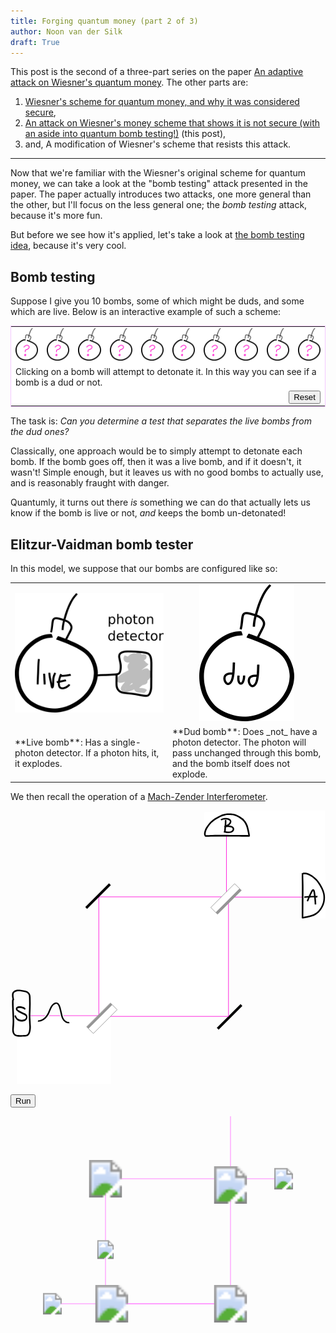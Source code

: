 ```yaml
---
title: Forging quantum money (part 2 of 3)
author: Noon van der Silk
draft: True
---
```


<style>
table.bombs {
    border: solid 1px #f3c9ff;
}

table.bombs td { 
    background: white; 
    border: 0;
}

table.bombs td img {
    cursor: pointer;
}
</style>
<script type="text/javascript" 
    src="//cdnjs.cloudflare.com/ajax/libs/jquery/2.2.4/jquery.js"></script>

This post is the second of a three-part series on the paper [An adaptive
attack on Wiesner's quantum money](https://arxiv.org/abs/1404.1507). The other
parts are:

1. [Wiesner's scheme for quantum money, and why it was considered
   secure](/posts/2017-01-06-forging-quantum-money-part-1.html),
2. [An attack on Wiesner's money scheme that shows it is not secure (with an
   aside into quantum bomb testing!)](#) (this post),
3. and, A modification of Wiesner's scheme that resists this attack.

<hr />

Now that we're familiar with the Wiesner's original scheme for quantum money,
we can take a look at the "bomb testing" attack presented in the paper.  The
paper actually introduces two attacks, one more general than the other, but
I'll focus on the less general one; the _bomb testing_ attack, because it's
more fun.

But before we see how it's applied, let's take a look at [the bomb testing
idea](https://en.wikipedia.org/wiki/Elitzur%E2%80%93Vaidman_bomb_tester),
because it's very cool.


## Bomb testing


Suppose I give you 10 bombs, some of which might be duds, and some which are
live. Below is an interactive example of such a scheme:
<table width='100%' border="0" class="bombs"> 
<tr> <td width='10%' style='text-align: center'>
<img id="b1" src="../images/bomb-unknown.png" width='100%'/>
</td> <td width='10%' style='text-align: center'>
<img id="b2" src="../images/bomb-unknown.png" width='100%'/>
</td> <td width='10%' style='text-align: center'>
<img id="b3" src="../images/bomb-unknown.png" width='100%'/>
</td> <td width='10%' style='text-align: center'>
<img id="b4" src="../images/bomb-unknown.png" width='100%'/>
</td> <td width='10%' style='text-align: center'>
<img id="b5" src="../images/bomb-unknown.png" width='100%'/>
</td> <td width='10%' style='text-align: center'>
<img id="b6" src="../images/bomb-unknown.png" width='100%'/>
</td> <td width='10%' style='text-align: center'>
<img id="b7" src="../images/bomb-unknown.png" width='100%'/>
</td> <td width='10%' style='text-align: center'>
<img id="b8" src="../images/bomb-unknown.png" width='100%'/>
</td> <td width='10%' style='text-align: center'>
<img id="b9" src="../images/bomb-unknown.png" width='100%'/>
</td> <td width='10%' style='text-align: center'>
<img id="b10" src="../images/bomb-unknown.png" width='100%'/>
</td> </tr>
<tr> <td colspan="10" class="instructions">
Clicking on a bomb will attempt to detonate it. In this way you can see if a
bomb is a dud or not.
</td> </tr>
<tr> <td colspan="10" class="instructions" style='text-align: right;'>
<button onclick="resetBombs();">Reset</button>
</td> </tr>
</table>

<script language="javascript">
var a = new Object();
function resetBombs () {
    $(".bombs td img").attr("src", "../images/bomb-unknown.png");
    a = new Object();

    $(".bombs td img").click(function (obj){
        var id = $(obj.target).attr("id");
        if ( !a[id] ) {
            if( Math.random() < 0.3 ){
                $(obj.target).attr("src", "../images/bomb-boom.png");
            } else {
                $(obj.target).attr("src", "../images/bomb-dud.png");
            }
        } else {
            console.log("skipping");
        }
        a[id] = true;
    });
}
resetBombs();
</script>

The task is:
*Can you determine a test that separates the live bombs from the dud ones?*

Classically, one approach would be to simply attempt to detonate each bomb. If
the bomb goes off, then it was a live bomb, and if it doesn't, it wasn't!
Simple enough, but it leaves us with no good bombs to actually use, and is
reasonably fraught with danger.

Quantumly, it turns out there _is_ something we can do that actually lets us
know if the bomb is live or not, _and_ keeps the bomb un-detonated!
 

## Elitzur-Vaidman bomb tester

In this model, we suppose that our bombs are configured like so:

<table width='100%'>
<tr> <td width='50%' style='text-align: center'>
<img src="../images/live-bomb.png" />
</td> <td width='50%' style='text-align: center'>
<img src="../images/dud-bomb.png" />
</td> </tr>
<tr> <td>
**Live bomb**: Has a single-photon detector. If a photon hits, it, it
explodes.
</td> <td>
**Dud bomb**: Does _not_ have a photon detector. The photon will pass
unchanged through this bomb, and the bomb itself does not explode.
</td> </tr>
</table>

We then recall the operation of a [Mach-Zender Interferometer](https://en.wikipedia.org/wiki/Mach%E2%80%93Zehnder_interferometer).







<center>
<svg
   xmlns:dc="http://purl.org/dc/elements/1.1/"
   xmlns:cc="http://creativecommons.org/ns#"
   xmlns:rdf="http://www.w3.org/1999/02/22-rdf-syntax-ns#"
   xmlns:svg="http://www.w3.org/2000/svg"
   xmlns="http://www.w3.org/2000/svg"
   xmlns:sodipodi="http://sodipodi.sourceforge.net/DTD/sodipodi-0.dtd"
   xmlns:inkscape="http://www.inkscape.org/namespaces/inkscape"
   width="554.50085"
   height="480.94122"
   viewBox="0 0 554.50088 480.94119"
   id="svg2"
   version="1.1"
   inkscape:version="0.91 r13725"
   inkscape:export-filename="/home/noon/dev/silky.github.com/src/images/wave-up.png"
   inkscape:export-xdpi="48.0396"
   inkscape:export-ydpi="48.0396"
   sodipodi:docname="mm-setup.svg">
  <defs
     id="defs4" />
  <sodipodi:namedview
     id="base"
     pagecolor="#ffffff"
     bordercolor="#666666"
     borderopacity="1.0"
     inkscape:pageopacity="0.0"
     inkscape:pageshadow="2"
     inkscape:zoom="0.98994949"
     inkscape:cx="471.74158"
     inkscape:cy="503.50598"
     inkscape:document-units="px"
     inkscape:current-layer="layer1"
     showgrid="false"
     fit-margin-top="0"
     fit-margin-left="0"
     fit-margin-right="0"
     fit-margin-bottom="0"
     showguides="false"
     inkscape:window-width="1631"
     inkscape:window-height="1438"
     inkscape:window-x="0"
     inkscape:window-y="0"
     inkscape:window-maximized="0"
     units="px" />
  <metadata
     id="metadata7">
    <rdf:RDF>
      <cc:Work
         rdf:about="">
        <dc:format>image/svg+xml</dc:format>
        <dc:type
           rdf:resource="http://purl.org/dc/dcmitype/StillImage" />
        <dc:title></dc:title>
      </cc:Work>
    </rdf:RDF>
  </metadata>
  <g
     inkscape:label="Layer 1"
     inkscape:groupmode="layer"
     id="layer1"
     transform="translate(1226.275,720.63565)">
    <rect
       style="fill:#ffffff;fill-opacity:1;stroke:#ff00d9;stroke-width:0.93451446;stroke-linecap:square;stroke-linejoin:bevel;stroke-miterlimit:4;stroke-dasharray:none;stroke-dashoffset:0;stroke-opacity:1"
       id="rect4500"
       width="164.20753"
       height="116.1468"
       x="-845.59387"
       y="-684.59009" />
    <rect
       style="fill:#ffffff;fill-opacity:1;stroke:none;stroke-width:2;stroke-linecap:square;stroke-linejoin:bevel;stroke-miterlimit:4;stroke-dasharray:none;stroke-dashoffset:0;stroke-opacity:1"
       id="rect4502"
       width="140.84468"
       height="120.81937"
       x="-813.95386"
       y="-720.63568" />
    <rect
       style="fill:#ffffff;fill-opacity:1;stroke:#ff00d9;stroke-width:0.8679862;stroke-linecap:square;stroke-linejoin:bevel;stroke-miterlimit:4;stroke-dasharray:none;stroke-dashoffset:0;stroke-opacity:1"
       id="rect4500-6"
       width="141.57872"
       height="116.21332"
       x="-1212.7578"
       y="-359.67938" />
    <rect
       style="fill:#ffffff;fill-opacity:1;stroke:none;stroke-width:2;stroke-linecap:square;stroke-linejoin:bevel;stroke-miterlimit:4;stroke-dasharray:none;stroke-dashoffset:0;stroke-opacity:1"
       id="rect4502-7"
       width="165.54257"
       height="118.81686"
       x="-1215.0608"
       y="-358.51132" />
    <rect
       style="fill:#ffffff;fill-opacity:1;stroke:none;stroke-width:2.5999999;stroke-linecap:square;stroke-linejoin:bevel;stroke-miterlimit:4;stroke-dasharray:none;stroke-dashoffset:0;stroke-opacity:1"
       id="rect4367"
       width="35.378044"
       height="67.418541"
       x="-1226.275"
       y="-391.5531"
       inkscape:export-xdpi="48.0396"
       inkscape:export-ydpi="48.0396" />
    <rect
       style="fill:#000000;fill-opacity:1;stroke:none;stroke-width:2.03500009;stroke-linecap:square;stroke-linejoin:bevel;stroke-miterlimit:4;stroke-dasharray:none;stroke-dashoffset:0;stroke-opacity:1"
       id="rect4371-3"
       width="4.5056953"
       height="59.1581"
       x="-849.43573"
       y="312.00827"
       transform="matrix(0.70710678,0.70710678,-0.70710678,0.70710678,0,0)"
       inkscape:export-xdpi="48.0396"
       inkscape:export-ydpi="48.0396" />
    <rect
       style="fill:#ffffff;fill-opacity:1;stroke:none;stroke-width:2.03500009;stroke-linecap:square;stroke-linejoin:bevel;stroke-miterlimit:4;stroke-dasharray:none;stroke-dashoffset:0;stroke-opacity:1"
       id="rect4503-1"
       width="41.385643"
       height="80.101242"
       x="676.17957"
       y="-885.11047"
       inkscape:export-xdpi="48.0396"
       inkscape:export-ydpi="48.0396"
       transform="matrix(0,-1,1,0,0,0)" />
    <path
       style="fill:#ffffff;fill-opacity:1;fill-rule:evenodd;stroke:#000000;stroke-width:0.46725723px;stroke-linecap:butt;stroke-linejoin:miter;stroke-opacity:1"
       d="m -883.21021,-675.36318 76.70018,-1.888 -2.36,-11.32805 -7.08003,-17.46402 -18.17203,-8.26003 -18.40804,0.23601 -17.93605,10.14803 -11.09203,13.92404 -3.54,9.20399 z"
       id="path4465-5"
       inkscape:connector-curvature="0"
       inkscape:export-xdpi="48.0396"
       inkscape:export-ydpi="48.0396" />
    <path
       style="fill:#000000;fill-opacity:1;stroke:none;stroke-width:2.03500009;stroke-linecap:square;stroke-linejoin:bevel;stroke-miterlimit:4;stroke-dasharray:none;stroke-dashoffset:0;stroke-opacity:1"
       id="path4416"
       d="m -883.81047,-677.48823 c 0.75986,-0.0205 1.52005,-0.0266 2.28012,-0.0351 1.50701,-0.0154 3.01405,-0.0271 4.5211,-0.0374 2.02782,-0.056 4.05623,-0.10564 6.0843,-0.15765 2.97071,-0.0774 5.94159,-0.14947 8.913,-0.19302 3.92562,-0.0345 7.85152,-0.0173 11.77719,-3.3e-4 3.86662,0.0201 7.7332,0.0463 11.59976,0.0759 3.56905,0.028 7.13814,0.0512 10.70722,0.0761 3.21256,0.0201 6.42514,0.0397 9.63772,0.0582 2.86473,0.0144 5.72944,0.0294 8.59416,0.0448 1.65631,0.008 3.3126,0.0182 4.96888,0.0318 0.19845,0.0514 -0.52861,2.85788 -0.72707,2.80649 l 0,0 c -1.65979,0.005 -3.31958,0.008 -4.97939,0.005 -2.86841,0 -5.73684,-0.004 -8.60525,-0.0112 -3.21653,-0.005 -6.43305,-0.0131 -9.64955,-0.0248 -3.57304,-0.0107 -7.14606,-0.0262 -10.71908,-0.042 -3.86695,-0.0173 -7.73387,-0.0406 -11.60077,-0.0678 -3.4122,-0.0238 -6.82442,-0.0516 -10.23672,-0.0534 -2.96718,0.008 -5.934,0.0571 -8.90071,0.10939 -2.52409,0.0475 -5.04828,0.10317 -7.57294,0.10378 -1.50068,-0.0103 -3.00135,-0.0219 -4.50199,-0.0374 -0.75404,-0.009 -1.5082,-0.0145 -2.26203,-0.0351 -0.18508,-0.0475 0.48697,-2.66496 0.67205,-2.61744 z"
       inkscape:connector-curvature="0"
       inkscape:export-xdpi="48.0396"
       inkscape:export-ydpi="48.0396" />
    <path
       style="fill:#000000;fill-opacity:1;stroke:none;stroke-width:2.03500009;stroke-linecap:square;stroke-linejoin:bevel;stroke-miterlimit:4;stroke-dasharray:none;stroke-dashoffset:0;stroke-opacity:1"
       id="path4432"
       d="m -807.58481,-676.97906 c -0.10733,-0.58182 -0.20802,-1.16486 -0.30824,-1.74795 -0.14796,-0.87471 -0.32181,-1.74455 -0.49312,-2.61487 -0.21669,-1.0688 -0.43393,-2.13746 -0.66318,-3.2036 -0.2461,-1.15974 -0.51134,-2.31517 -0.78549,-3.46855 -0.2832,-1.17806 -0.60396,-2.34661 -0.94375,-3.50943 -0.32664,-1.13324 -0.72793,-2.24115 -1.18393,-3.32809 -0.45567,-1.05207 -0.98182,-2.07131 -1.54253,-3.07068 -0.55256,-0.9588 -1.1704,-1.87575 -1.83456,-2.76013 -0.65371,-0.86204 -1.38632,-1.65839 -2.14468,-2.42829 -0.78008,-0.77723 -1.62843,-1.4797 -2.48644,-2.16807 -0.89208,-0.72126 -1.8435,-1.36211 -2.80054,-1.99262 -0.98432,-0.6478 -2.0008,-1.24393 -3.02899,-1.81876 -1.01952,-0.57636 -2.07745,-1.07819 -3.15316,-1.53946 -1.07361,-0.46044 -2.17748,-0.84148 -3.29885,-1.16628 -1.13359,-0.32498 -2.28706,-0.57052 -3.44908,-0.76756 -1.16458,-0.19695 -2.33918,-0.31872 -3.51573,-0.41479 -1.04117,-0.0865 -2.03595,-0.071 -2.79882,-0.0626 -1.15326,0.0126 -2.30248,0.11247 -3.44745,0.24405 -1.12752,0.13195 -2.23948,0.36263 -3.34529,0.61453 -1.07086,0.24531 -2.12479,0.55623 -3.16844,0.8977 -1.02239,0.33951 -2.02097,0.74364 -3.01044,1.16828 -0.97908,0.42501 -1.94292,0.88391 -2.89762,1.36084 -0.97978,0.49132 -1.94068,1.01876 -2.89757,1.55293 -0.98825,0.54917 -1.96175,1.12389 -2.92816,1.71044 -0.96362,0.58603 -1.91613,1.18992 -2.85643,1.81263 -0.91062,0.60833 -1.79654,1.25174 -2.65975,1.92538 -0.85058,0.66959 -1.66059,1.3879 -2.4494,2.12859 -0.78451,0.74692 -1.53291,1.52971 -2.26323,2.32923 -0.73673,0.80849 -1.42759,1.65657 -2.11131,2.50978 -0.68753,0.85008 -1.33536,1.73054 -1.95972,2.62767 -0.6183,0.89186 -1.17951,1.82076 -1.71898,2.76172 -0.52224,0.90625 -0.97921,1.84684 -1.40182,2.80284 -0.38289,0.87126 -0.69135,1.77143 -0.96681,2.68146 -0.24513,0.81853 -0.41609,1.65581 -0.53748,2.50085 -0.10714,0.76107 -0.1308,1.52957 -0.11281,2.2969 0.0168,0.67556 0.1343,1.33967 0.30517,1.99158 0.0403,0.18971 -2.64236,0.76019 -2.6827,0.57053 l 0,0 c -0.20485,-0.82247 -0.35015,-1.65844 -0.37156,-2.50796 -0.021,-0.89283 0.003,-1.78716 0.12446,-2.67327 0.13236,-0.96176 0.31894,-1.91533 0.59137,-2.84817 0.29721,-1.00161 0.62814,-1.99341 1.04115,-2.95414 0.44842,-1.03403 0.92985,-2.05411 1.48941,-3.03353 0.5686,-1.00198 1.15997,-1.99144 1.81134,-2.94236 0.64995,-0.94493 1.32367,-1.87342 2.04257,-2.76752 0.71295,-0.89255 1.42958,-1.78277 2.19493,-2.6315 0.76542,-0.84522 1.54661,-1.67572 2.36762,-2.46763 0.8325,-0.79583 1.68916,-1.56634 2.5886,-2.28643 0.9036,-0.72154 1.83261,-1.40939 2.79022,-2.05794 0.96117,-0.64715 1.93749,-1.27136 2.92586,-1.87618 0.98696,-0.60724 1.98298,-1.19968 2.99528,-1.7639 0.98328,-0.55589 1.97358,-1.09987 2.98011,-1.61273 0.98862,-0.50586 1.99031,-0.98615 3.00482,-1.43804 1.04613,-0.46417 2.10311,-0.90409 3.18447,-1.28052 1.10667,-0.37815 2.22436,-0.72448 3.36078,-1.00286 1.18197,-0.28204 2.36889,-0.54987 3.57405,-0.71402 1.22167,-0.16 2.44889,-0.28526 3.6813,-0.31993 1.47488,-0.0355 2.95257,-0.0262 4.42275,0.10962 1.24388,0.11653 2.48534,0.26311 3.71478,0.48866 1.24383,0.2361 2.47978,0.51519 3.69148,0.88503 1.20177,0.37605 2.38724,0.80274 3.53909,1.3135 1.13878,0.50992 2.25938,1.05932 3.34204,1.68087 1.07163,0.61103 2.13085,1.24416 3.15636,1.93047 1.0129,0.67836 2.01297,1.37687 2.95556,2.15144 0.92112,0.75406 1.82814,1.52727 2.65948,2.38114 0.82173,0.8526 1.6149,1.73385 2.32113,2.68603 0.71416,0.97264 1.38306,1.97753 1.97756,3.02848 0.59838,1.08044 1.16253,2.18064 1.64542,3.31823 0.48182,1.16926 0.91005,2.35899 1.25813,3.5755 0.34961,1.20155 0.6797,2.40895 0.96819,3.62684 0.27636,1.17109 0.54275,2.34447 0.78957,3.52219 0.22785,1.08137 0.44366,2.16528 0.65545,3.24992 0.16888,0.89227 0.33778,1.78459 0.476,2.68229 0.0906,0.57729 0.18027,1.15468 0.27231,1.73175 0.0276,0.18956 -2.65314,0.58001 -2.68075,0.39048 z"
       inkscape:connector-curvature="0"
       inkscape:export-xdpi="48.0396"
       inkscape:export-ydpi="48.0396" />
    <rect
       style="fill:#ffffff;fill-opacity:1;stroke:none;stroke-width:2.03500009;stroke-linecap:square;stroke-linejoin:bevel;stroke-miterlimit:4;stroke-dasharray:none;stroke-dashoffset:0;stroke-opacity:1"
       id="rect4503"
       width="41.385643"
       height="80.101242"
       x="-713.15979"
       y="-611.16406"
       inkscape:export-xdpi="48.0396"
       inkscape:export-ydpi="48.0396" />
    <path
       style="fill:#000000;fill-opacity:1;stroke:none;stroke-width:2.03500009;stroke-linecap:square;stroke-linejoin:bevel;stroke-miterlimit:4;stroke-dasharray:none;stroke-dashoffset:0;stroke-opacity:1"
       id="path4416-5"
       d="m -710.91994,-609.82517 c 0.0205,0.7599 0.0264,1.52008 0.0352,2.28012 0.0152,1.50705 0.0269,3.01409 0.0372,4.52114 0.056,2.0278 0.10562,4.05621 0.15763,6.08429 0.0774,2.97072 0.14946,5.9416 0.19303,8.91301 0.0345,3.92562 0.0173,7.85151 3.4e-4,11.77719 -0.02,3.86662 -0.0462,7.73321 -0.076,11.59975 -0.0282,3.56906 -0.0512,7.13815 -0.0761,10.70722 -0.0202,3.21257 -0.0395,6.42514 -0.0582,9.63773 -0.0144,2.86473 -0.0292,5.72944 -0.0447,8.59416 -0.008,1.65631 -0.0182,3.31261 -0.0319,4.96887 -0.0514,0.19846 -2.85789,-0.52861 -2.80647,-0.72705 l 0,0 c -0.005,-1.6598 -0.008,-3.31959 -0.005,-4.9794 8.7e-4,-2.86842 0.003,-5.73684 0.0111,-8.60525 0.006,-3.21653 0.0131,-6.43306 0.0245,-9.64956 0.0108,-3.57304 0.0262,-7.14605 0.0419,-10.71907 0.0175,-3.86696 0.0409,-7.73387 0.0678,-11.60077 0.024,-3.4122 0.0516,-6.82441 0.0534,-10.23671 -0.008,-2.9672 -0.0571,-5.93401 -0.1094,-8.90073 -0.0475,-2.52408 -0.10316,-5.04829 -0.10378,-7.57293 0.0104,-1.50069 0.022,-3.00138 0.0372,-4.50202 0.009,-0.75402 0.0146,-1.50817 0.0353,-2.262 0.0475,-0.18512 2.66497,0.48693 2.61745,0.67201 z"
       inkscape:connector-curvature="0"
       inkscape:export-xdpi="48.0396"
       inkscape:export-ydpi="48.0396" />
    <path
       style="fill:#000000;fill-opacity:1;stroke:none;stroke-width:2.03500009;stroke-linecap:square;stroke-linejoin:bevel;stroke-miterlimit:4;stroke-dasharray:none;stroke-dashoffset:0;stroke-opacity:1"
       id="path4432-3"
       d="m -711.42911,-533.59948 c 0.58183,-0.10733 1.16485,-0.20801 1.74794,-0.30824 0.8747,-0.14796 1.74455,-0.3218 2.61487,-0.4931 1.06879,-0.21671 2.13746,-0.43393 3.20362,-0.66319 1.15974,-0.24611 2.31517,-0.51133 3.46854,-0.78549 1.17805,-0.2832 2.34659,-0.60396 3.50943,-0.94374 1.13321,-0.32666 2.24114,-0.72794 3.32807,-1.18394 1.05208,-0.45567 2.07129,-0.98183 3.07067,-1.54254 0.95882,-0.55255 1.87577,-1.17039 2.76013,-1.83455 0.86207,-0.65371 1.6584,-1.38632 2.42832,-2.14468 0.7772,-0.78008 1.47968,-1.62844 2.16804,-2.48644 0.72128,-0.89208 1.36214,-1.84351 1.99264,-2.80054 0.64781,-0.98432 1.24392,-2.0008 1.81873,-3.02899 0.57639,-1.01951 1.07819,-2.07745 1.53948,-3.15316 0.46046,-1.07361 0.8415,-2.17747 1.1663,-3.29885 0.32497,-1.13359 0.57052,-2.28707 0.76753,-3.44908 0.19697,-1.16458 0.31876,-2.33918 0.41479,-3.51573 0.0865,-1.04117 0.071,-2.03594 0.0627,-2.79883 -0.0124,-1.15325 -0.11243,-2.30248 -0.24404,-3.44744 -0.13195,-1.12753 -0.36263,-2.23949 -0.61452,-3.34528 -0.24531,-1.07088 -0.55622,-2.1248 -0.89772,-3.16845 -0.33951,-1.0224 -0.74364,-2.02097 -1.16825,-3.01043 -0.42501,-0.97909 -0.8839,-1.94293 -1.36086,-2.89763 -0.49133,-0.97978 -1.01876,-1.94068 -1.55292,-2.89757 -0.54916,-0.98825 -1.12389,-1.96175 -1.71044,-2.92815 -0.58603,-0.96362 -1.18993,-1.91615 -1.81264,-2.85644 -0.60832,-0.91063 -1.25174,-1.79654 -1.92537,-2.65974 -0.66957,-0.85059 -1.38792,-1.66063 -2.12861,-2.44945 -0.74689,-0.78448 -1.5297,-1.53289 -2.32923,-2.26321 -0.80847,-0.73672 -1.65656,-1.42761 -2.50978,-2.1113 -0.85005,-0.68752 -1.73054,-1.33537 -2.62766,-1.95972 -0.89183,-0.61833 -1.82073,-1.1795 -2.76172,-1.719 -0.90623,-0.5222 -1.84681,-0.97919 -2.80285,-1.40182 -0.87122,-0.38286 -1.77142,-0.69135 -2.68144,-0.96679 -0.81855,-0.24513 -1.65581,-0.4161 -2.50084,-0.53749 -0.76108,-0.10714 -1.5296,-0.13079 -2.2969,-0.1128 -0.67558,0.0168 -1.3397,0.13429 -1.99162,0.30517 -0.18969,0.0402 -0.76018,-2.64239 -0.57048,-2.68272 l 0,0 c 0.82242,-0.20484 1.65842,-0.35011 2.50795,-0.37156 0.89281,-0.0211 1.78716,0.004 2.67326,0.12448 0.96178,0.13237 1.91534,0.31895 2.84814,0.59136 1.00163,0.29722 1.99342,0.62813 2.95414,1.04114 1.03408,0.44843 2.05414,0.92985 3.03355,1.48943 1.00197,0.56861 1.99143,1.15997 2.94235,1.81132 0.94496,0.64996 1.87343,1.3237 2.76752,2.04257 0.89258,0.71295 1.7828,1.42958 2.63151,2.19494 0.84523,0.76542 1.67574,1.54663 2.46762,2.36764 0.79585,0.83247 1.56638,1.68914 2.28644,2.58861 0.72154,0.90358 1.40938,1.83258 2.05794,2.7902 0.64715,0.96119 1.27135,1.9375 1.87621,2.92586 0.60722,0.98696 1.19967,1.98299 1.76386,2.9953 0.55591,0.98327 1.09987,1.97357 1.61273,2.9801 0.50589,0.98863 0.98616,1.99031 1.43806,3.00481 0.46418,1.04614 0.9041,2.10312 1.28049,3.18448 0.37818,1.10667 0.72451,2.22436 1.00289,3.36078 0.28202,1.18197 0.54986,2.36888 0.71402,3.57404 0.16,1.22168 0.28526,2.4489 0.31993,3.6813 0.0353,1.47488 0.026,2.95258 -0.10961,4.42275 -0.11653,1.24388 -0.26312,2.48535 -0.48867,3.71478 -0.2361,1.24384 -0.51519,2.47978 -0.88501,3.6915 -0.37607,1.20176 -0.80278,2.38724 -1.31351,3.53909 -0.50992,1.13877 -1.05933,2.25937 -1.68089,3.34202 -0.61101,1.07164 -1.24414,2.13087 -1.93046,3.15638 -0.67836,1.01289 -1.37685,2.01295 -2.15146,2.95556 -0.75406,0.9211 -1.52728,1.82813 -2.38111,2.65947 -0.85262,0.82173 -1.73388,1.6149 -2.68603,2.32114 -0.97267,0.71414 -1.97754,1.38304 -3.02848,1.97755 -1.08044,0.59837 -2.18067,1.16253 -3.31826,1.64542 -1.16923,0.48182 -2.35898,0.91005 -3.57548,1.25813 -1.20158,0.34961 -2.40896,0.6797 -3.62684,0.96819 -1.17109,0.27636 -2.34446,0.54276 -3.52219,0.78956 -1.0814,0.22785 -2.16526,0.44367 -3.24991,0.65546 -0.89229,0.16888 -1.78462,0.33778 -2.68231,0.476 -0.57728,0.0906 -1.15469,0.18026 -1.73174,0.27231 -0.18956,0.0276 -0.58003,-2.65314 -0.39047,-2.68076 z"
       inkscape:connector-curvature="0"
       inkscape:export-xdpi="48.0396"
       inkscape:export-ydpi="48.0396" />
    <path
       style="fill:#000000;fill-opacity:1;stroke:none;stroke-width:2.03500009;stroke-linecap:square;stroke-linejoin:bevel;stroke-miterlimit:4;stroke-dasharray:none;stroke-dashoffset:0;stroke-opacity:1"
       id="path4454"
       d="m -704.94806,-561.83882 c 0.26914,-0.50842 0.4832,-1.0431 0.70689,-1.57235 0.3519,-0.83354 0.70894,-1.66486 1.05173,-2.5022 0.41134,-1.02393 0.83661,-2.04196 1.27544,-3.05439 0.46765,-1.0901 0.95072,-2.17339 1.43794,-3.25486 0.50556,-1.09554 1.01782,-2.1879 1.53928,-3.27594 0.53319,-1.10899 1.08874,-2.20698 1.67803,-3.28719 0.45891,-0.8427 0.97325,-1.6523 1.58548,-2.39156 0.84847,-0.97471 1.41582,-1.06887 2.7024,-1.086 0.75263,0.23288 1.23617,0.79286 1.64121,1.43538 0.35783,0.60809 0.58451,1.27698 0.78535,1.94961 0.23054,0.80851 0.38863,1.63481 0.53488,2.46192 0.15832,0.93168 0.27608,1.86949 0.41097,2.8047 0.15211,1.03011 0.28847,2.06238 0.41501,3.09591 0.13484,1.10925 0.24425,2.22132 0.34581,3.33403 0.10753,1.15667 0.18057,2.3161 0.27305,3.47397 0.0972,1.16217 0.21705,2.32234 0.30397,3.48537 0.0811,1.16864 0.1264,2.33933 0.16765,3.50993 0.0231,0.75946 0.0148,0.38099 0.0252,1.1354 0.003,0.19643 -2.77519,0.23759 -2.7781,0.0412 l 0,0 c -0.0157,-0.71766 -0.005,-0.35266 -0.0312,-1.09501 -0.0393,-1.13878 -0.0823,-2.27772 -0.16293,-3.41447 -0.0893,-1.15953 -0.20651,-2.31665 -0.30386,-3.47551 -0.0923,-1.14974 -0.16263,-2.3012 -0.26787,-3.44993 -0.0979,-1.08916 -0.20328,-2.1777 -0.33322,-3.26356 -0.12265,-1.01803 -0.25505,-2.03483 -0.40125,-3.04977 -0.12771,-0.91123 -0.23887,-1.82491 -0.3895,-2.73278 -0.128,-0.74037 -0.26481,-1.48046 -0.46696,-2.20486 -0.13629,-0.46377 -0.28188,-0.93063 -0.5345,-1.34663 -0.064,-0.0935 -0.32951,-0.35221 -0.0952,-0.13208 0.25815,-0.0148 0.51849,-0.008 0.77447,-0.0442 0.0812,-0.0116 -0.16018,-0.2244 -0.34348,0.0942 -0.52948,0.59962 -0.92826,1.29564 -1.31409,1.99331 -0.56583,1.04874 -1.10162,2.11334 -1.62596,3.18339 -0.51501,1.07057 -1.02268,2.14446 -1.52091,3.22298 -0.48446,1.07272 -0.96665,2.14639 -1.43255,3.22734 -0.43816,0.99473 -0.86186,1.99553 -1.27227,3.00205 -0.35099,0.84923 -0.72101,1.6902 -1.08781,2.53269 -0.26526,0.60053 -0.51655,1.20843 -0.83316,1.78455 -0.0802,0.17394 -2.54015,-0.96061 -2.45992,-1.13455 z"
       inkscape:connector-curvature="0"
       inkscape:export-xdpi="48.0396"
       inkscape:export-ydpi="48.0396" />
    <path
       style="fill:#000000;fill-opacity:1;stroke:none;stroke-width:2.03500009;stroke-linecap:square;stroke-linejoin:bevel;stroke-miterlimit:4;stroke-dasharray:none;stroke-dashoffset:0;stroke-opacity:1"
       id="path4456"
       d="m -708.64009,-569.75354 c 0.0695,-8.7e-4 0.27807,-0.002 0.20856,-0.003 -1.16553,-0.0146 0.42899,-0.0519 0.68119,-0.0687 0.80719,-0.047 1.61181,-0.12723 2.41666,-0.20293 0.98315,-0.0937 1.96734,-0.17583 2.95211,-0.25046 1.13521,-0.0854 2.27183,-0.14933 3.40866,-0.20847 1.22866,-0.0722 2.45951,-0.0848 3.68991,-0.0919 1.4835,-0.005 2.967,0.003 4.45047,0.0121 1.28083,0.003 2.56129,0.0118 3.84167,0.0467 0.8795,0.0278 0.43931,0.0133 1.32059,0.0435 0.19034,0.0547 -0.58247,2.74645 -0.77282,2.69181 l 0,0 c -0.86954,-0.0286 -0.43593,-0.0152 -1.30084,-0.0403 -1.26528,-0.0292 -2.53085,-0.0298 -3.7964,-0.038 -1.08244,-0.006 -2.14847,-0.0117 -3.04077,-0.0134 -1.1958,8.7e-4 -2.39255,-0.002 -3.58719,0.0578 -1.12195,0.0527 -2.24386,0.1078 -3.36471,0.18061 -0.97177,0.0645 -1.94303,0.13587 -2.91308,0.22271 -0.82937,0.0728 -1.65825,0.15831 -2.48967,0.20257 -0.79166,0.0434 -1.58358,0.1014 -2.37714,0.0794 -0.18529,-0.0476 0.48751,-2.66796 0.6728,-2.62039 z"
       inkscape:connector-curvature="0"
       inkscape:export-xdpi="48.0396"
       inkscape:export-ydpi="48.0396" />
    <path
       style="fill:#000000;fill-opacity:1;stroke:none;stroke-width:2.03500009;stroke-linecap:square;stroke-linejoin:bevel;stroke-miterlimit:4;stroke-dasharray:none;stroke-dashoffset:0;stroke-opacity:1"
       id="path4458"
       d="m -846.24369,-703.90321 c 0.006,0.51852 0.0104,1.03704 0.0136,1.55554 0.004,0.74426 0.007,1.48855 0.009,2.2328 -0.008,0.93862 -0.0487,1.87627 -0.11075,2.81274 -0.08,1.04928 -0.15484,2.09911 -0.25064,3.14712 -0.1105,1.10973 -0.22557,2.21906 -0.33339,3.32902 -0.1132,1.16408 -0.2089,2.3297 -0.29801,3.49579 -0.0913,1.20608 -0.16567,2.41338 -0.2349,3.62092 -0.01,0.19718 -2.7983,0.0621 -2.78875,-0.13513 l 0,0 c 0.0709,-1.2224 0.14717,-2.44451 0.24078,-3.66545 0.0915,-1.18235 0.18977,-2.36423 0.30651,-3.54438 0.10936,-1.10521 0.22733,-2.20947 0.33991,-3.3143 0.0953,-1.0304 0.17178,-2.06247 0.25569,-3.09386 0.0636,-0.88297 0.10931,-1.76716 0.12274,-2.65247 0.003,-0.74425 0.005,-1.48854 0.009,-2.2328 0.003,-0.5185 0.008,-1.03702 0.0136,-1.55554 0,-0.1913 2.70539,-0.1913 2.70539,0 z"
       inkscape:connector-curvature="0"
       inkscape:export-xdpi="48.0396"
       inkscape:export-ydpi="48.0396" />
    <path
       style="fill:#000000;fill-opacity:1;stroke:none;stroke-width:2.03500009;stroke-linecap:square;stroke-linejoin:bevel;stroke-miterlimit:4;stroke-dasharray:none;stroke-dashoffset:0;stroke-opacity:1"
       id="path4460"
       d="m -856.57687,-705.00902 c 0.37105,-0.42301 0.82485,-0.7528 1.29496,-1.05567 0.61422,-0.39979 1.28009,-0.69981 1.96711,-0.94863 0.80872,-0.27755 1.65426,-0.40212 2.50001,-0.49964 0.91613,-0.10065 1.83648,-0.14349 2.7575,-0.16013 1.25404,-0.0416 2.50007,0.0718 3.73643,0.26877 1.0585,0.1527 2.08423,0.45029 3.07661,0.84279 0.91489,0.37394 1.69963,0.95185 2.39153,1.64788 0.5711,0.59397 0.92005,1.32682 1.16877,2.10186 0.21882,0.74131 0.22145,1.49934 0.11859,2.25797 -0.11667,0.78289 -0.41459,1.51224 -0.76964,2.2134 -0.40386,0.78065 -0.9593,1.46018 -1.54805,2.10644 -0.64849,0.70113 -1.40435,1.2838 -2.18912,1.82226 -0.81806,0.54029 -1.69332,0.98629 -2.57312,1.41574 -0.6815,0.32414 -1.37433,0.62337 -2.06361,0.93031 -0.24838,0.10649 -0.4974,0.22887 -0.74908,0.31732 -1.33942,-2.63024 -1.50021,-2.26363 0.21184,-2.40278 0.65729,-0.0556 1.31533,-0.10088 1.97369,-0.14139 1.03522,-0.0761 2.07289,-0.0781 3.11028,-0.0662 0.91887,0 1.83502,0.0805 2.74434,0.20779 0.92978,0.1213 1.83724,0.36339 2.721,0.67145 0.90027,0.32204 1.70822,0.81793 2.43937,1.42709 0.69558,0.59407 1.17471,1.34477 1.52139,2.18149 0.31686,0.84891 0.32306,1.73544 0.20333,2.62052 -0.13977,0.87942 -0.51226,1.67591 -0.98692,2.41959 -0.48855,0.72669 -1.14551,1.29893 -1.84295,1.81605 -0.71138,0.51435 -1.5042,0.88933 -2.31862,1.20711 -0.83116,0.31913 -1.69988,0.50646 -2.57785,0.63724 -1.11649,0.14948 -2.24656,0.15906 -3.37011,0.10238 -0.90636,-0.0458 -1.80607,-0.17205 -2.70196,-0.31175 -0.93062,-0.14799 -1.8522,-0.34764 -2.77732,-0.52623 -0.6496,-0.11905 -1.29574,-0.25605 -1.94321,-0.38605 -0.1789,-0.0797 0.94866,-2.6099 1.12757,-2.53015 l 0,0 c 0.64169,0.13112 1.28334,0.26246 1.92673,0.38503 0.89071,0.17662 1.78007,0.36351 2.67944,0.49183 0.81463,0.11644 1.63321,0.21176 2.45666,0.23283 0.0321,0 0.72744,0.0473 1.63976,-0.0355 0.71734,-0.0721 1.43188,-0.17663 2.11761,-0.40918 0.64036,-0.21199 1.26712,-0.46688 1.83631,-0.83434 0.49412,-0.3246 0.97329,-0.67817 1.34079,-1.14804 0.32043,-0.436 0.57003,-0.91246 0.67698,-1.44813 0.0792,-0.46399 0.10095,-0.93264 -0.0694,-1.38126 -0.20994,-0.47763 -0.5217,-0.88148 -0.93839,-1.20056 -0.54633,-0.40287 -1.14775,-0.71552 -1.79864,-0.91508 -0.7579,-0.22639 -1.5301,-0.39969 -2.31823,-0.48067 -0.82838,-0.0861 -1.65951,-0.13532 -2.49276,-0.13177 -0.11012,0 -0.66708,-0.0271 -1.60194,0.0238 -0.64137,0.0308 -1.28267,0.065 -1.92295,0.11419 -0.65461,0.0512 -5.55036,0.59599 -2.82563,-2.21709 0.29804,-0.20606 0.60986,-0.37787 0.94327,-0.52244 0.67002,-0.3147 1.34017,-0.62888 2.01302,-0.93755 0.7913,-0.36721 1.57241,-0.76144 2.32272,-1.20692 0.65487,-0.41666 1.28973,-0.86747 1.83882,-1.42005 0.46795,-0.47907 0.9182,-0.97993 1.25072,-1.56554 0.25883,-0.46123 0.48413,-0.94195 0.57586,-1.46742 0.0724,-0.40325 0.0793,-0.80387 -0.0437,-1.20006 -0.14175,-0.41927 -0.33951,-0.80214 -0.67383,-1.10287 -0.49734,-0.44506 -1.06772,-0.78373 -1.69938,-1.00577 -0.85768,-0.29344 -1.73749,-0.50758 -2.6381,-0.62103 -0.75932,-0.0981 -1.51253,-0.10972 -2.27255,-0.17303 -0.0834,-0.007 0.16739,-0.004 0.25109,-0.006 -0.85467,0 -1.70892,0.014 -2.5608,0.091 -0.69231,0.0568 -1.38858,0.11201 -2.06298,0.28853 -0.53431,0.13972 -1.04702,0.33961 -1.5251,0.61903 -0.31219,0.18045 -0.63702,0.34768 -0.89971,0.59963 -0.11333,0.15405 -2.29172,-1.44859 -2.1784,-1.60265 z"
       inkscape:connector-curvature="0"
       inkscape:export-xdpi="48.0396"
       inkscape:export-ydpi="48.0396" />
    <rect
       style="fill:#ffffff;fill-opacity:1;stroke:#ff00d9;stroke-width:0.93451446;stroke-linecap:square;stroke-linejoin:bevel;stroke-miterlimit:4;stroke-dasharray:none;stroke-dashoffset:0;stroke-opacity:1"
       id="rect4474"
       width="227.73917"
       height="210.3839"
       x="-1070.2701"
       y="-568.83618" />
    <rect
       style="fill:#ffffff;fill-opacity:1;stroke:none;stroke-width:2.5999999;stroke-linecap:square;stroke-linejoin:bevel;stroke-miterlimit:4;stroke-dasharray:none;stroke-dashoffset:0;stroke-opacity:1"
       id="rect4373"
       width="15.222035"
       height="59.708134"
       x="-1006.626"
       y="169.3295"
       transform="matrix(0.70710678,0.70710678,-0.70710678,0.70710678,0,0)"
       inkscape:export-xdpi="48.0396"
       inkscape:export-ydpi="48.0396" />
    <rect
       style="fill:none;fill-opacity:1;stroke:#959595;stroke-width:0.95086849;stroke-linecap:square;stroke-linejoin:bevel;stroke-miterlimit:4;stroke-dasharray:none;stroke-dashoffset:0;stroke-opacity:1"
       id="rect4369"
       width="16.284245"
       height="59.338661"
       x="-1006.2474"
       y="169.49168"
       transform="matrix(0.70710678,0.70710678,-0.70710678,0.70710678,0,0)"
       inkscape:export-xdpi="48.0396"
       inkscape:export-ydpi="48.0396" />
    <rect
       style="fill:#959595;fill-opacity:1;stroke:none;stroke-width:2.03500009;stroke-linecap:square;stroke-linejoin:bevel;stroke-miterlimit:4;stroke-dasharray:none;stroke-dashoffset:0;stroke-opacity:1"
       id="rect4371"
       width="4.5056953"
       height="59.1581"
       x="-994.68427"
       y="169.54022"
       transform="matrix(0.70710678,0.70710678,-0.70710678,0.70710678,0,0)"
       inkscape:export-xdpi="48.0396"
       inkscape:export-ydpi="48.0396" />
    <rect
       style="fill:#ffffff;fill-opacity:1;stroke:none;stroke-width:2.5999999;stroke-linecap:square;stroke-linejoin:bevel;stroke-miterlimit:4;stroke-dasharray:none;stroke-dashoffset:0;stroke-opacity:1"
       id="rect4373-6"
       width="15.222035"
       height="59.708134"
       x="-1011.417"
       y="472.39816"
       transform="matrix(0.70710678,0.70710678,-0.70710678,0.70710678,0,0)"
       inkscape:export-xdpi="48.0396"
       inkscape:export-ydpi="48.0396" />
    <rect
       style="fill:none;fill-opacity:1;stroke:#959595;stroke-width:0.95086849;stroke-linecap:square;stroke-linejoin:bevel;stroke-miterlimit:4;stroke-dasharray:none;stroke-dashoffset:0;stroke-opacity:1"
       id="rect4369-2"
       width="16.284245"
       height="59.338661"
       x="-1012.3601"
       y="472.56036"
       transform="matrix(0.70710678,0.70710678,-0.70710678,0.70710678,0,0)"
       inkscape:export-xdpi="48.0396"
       inkscape:export-ydpi="48.0396" />
    <rect
       style="fill:#959595;fill-opacity:1;stroke:none;stroke-width:2.03500009;stroke-linecap:square;stroke-linejoin:bevel;stroke-miterlimit:4;stroke-dasharray:none;stroke-dashoffset:0;stroke-opacity:1"
       id="rect4371-9"
       width="4.5056953"
       height="59.1581"
       x="-1012.6911"
       y="472.60892"
       transform="matrix(0.70710678,0.70710678,-0.70710678,0.70710678,0,0)"
       inkscape:export-xdpi="48.0396"
       inkscape:export-ydpi="48.0396" />
    <rect
       style="fill:#000000;fill-opacity:1;stroke:none;stroke-width:2.03500009;stroke-linecap:square;stroke-linejoin:bevel;stroke-miterlimit:4;stroke-dasharray:none;stroke-dashoffset:0;stroke-opacity:1"
       id="rect4371-3-3"
       width="4.5056953"
       height="59.1581"
       x="-1163.5527"
       y="325.36591"
       transform="matrix(0.70710678,0.70710678,-0.70710678,0.70710678,0,0)"
       inkscape:export-xdpi="48.0396"
       inkscape:export-ydpi="48.0396" />
    <path
       style="fill:#000000;fill-opacity:1;stroke:none;stroke-width:2;stroke-linecap:square;stroke-linejoin:bevel;stroke-miterlimit:4;stroke-dasharray:none;stroke-dashoffset:0;stroke-opacity:1"
       id="path4538"
       d="m -1220.6211,-387.84803 c -0.1016,0.72063 -0.1413,1.4469 -0.1752,2.17318 -0.054,1.18296 -0.037,2.36781 -0.024,3.55151 0.015,1.46186 0.036,2.92351 0.081,4.38479 0.052,1.56452 0.1144,3.12866 0.1736,4.69291 0.057,1.56127 0.1093,3.12261 0.1846,4.68314 0.085,1.63689 0.1727,3.27364 0.255,4.91069 0.09,1.78342 0.1621,3.56765 0.2282,5.3521 0.065,1.85644 0.1305,3.71302 0.167,5.57029 0.042,1.85233 0.01,3.70473 -0.035,5.55664 -0.047,1.82485 -0.1585,3.64679 -0.2871,5.46741 -0.1266,1.75113 -0.2734,3.50076 -0.3642,5.2542 -0.081,1.41147 -0.027,2.82268 0.163,4.22256 0.1442,1.03313 0.4674,2.01825 0.9164,2.95573 0.3632,0.76974 0.9189,1.38724 1.5532,1.94062 0.6408,0.51163 1.3924,0.82427 2.1612,1.08567 0.849,0.25641 1.7239,0.41414 2.6019,0.53042 0.9244,0.12283 1.8554,0.15939 2.7867,0.17718 1.172,0.009 1.2708,0.0134 2.27,-0.0117 1.0707,-0.0356 2.1406,-0.0916 3.2106,-0.14349 1.1282,-0.0496 2.256,-0.10489 3.383,-0.17672 0.9175,-0.0528 1.8336,-0.13024 2.7366,-0.3039 0.6366,-0.12158 1.2165,-0.37218 1.7411,-0.74723 0.564,-0.43666 0.9905,-1.00822 1.3845,-1.59532 0.4483,-0.67289 0.7687,-1.41281 1.0385,-2.17148 0.2846,-0.83868 0.4712,-1.70506 0.639,-2.57316 0.1849,-1.00132 0.3295,-2.00965 0.4463,-3.02102 0.1216,-1.04998 0.1683,-2.10524 0.1916,-3.16125 0.038,-1.09178 -0.034,-2.18199 -0.1143,-3.27009 -0.1,-1.1415 -0.1824,-2.28382 -0.2403,-3.42821 -0.046,-1.16028 -0.091,-2.32036 -0.1547,-3.47985 -0.068,-1.16985 -0.1359,-2.33967 -0.1996,-3.50975 -0.063,-1.20813 -0.1287,-2.41622 -0.1644,-3.62549 -0.029,-1.20841 -0.026,-2.41724 -0.023,-3.62588 -0.01,-1.22808 0.017,-2.45557 0.058,-3.6829 0.045,-1.24483 0.098,-2.48936 0.148,-3.73403 0.05,-1.26096 0.094,-2.52216 0.1355,-3.78346 0.041,-1.27793 0.076,-2.55606 0.1072,-3.83425 0.033,-1.29814 0.058,-2.59644 0.081,-3.89478 0.03,-1.3301 0.01,-2.66062 -0.014,-3.99066 -0.024,-1.35028 -0.053,-2.7005 -0.079,-4.05075 -0.027,-1.35074 -0.051,-2.70154 -0.073,-4.05238 -0.012,-1.16898 -0.07,-2.33518 -0.2495,-3.49088 -0.1345,-0.84927 -0.4364,-1.64693 -0.8384,-2.40221 -0.3716,-0.67266 -0.8887,-1.23644 -1.4476,-1.756 -0.5657,-0.51452 -1.2214,-0.90687 -1.8934,-1.26381 -0.7207,-0.38149 -1.4913,-0.64681 -2.2687,-0.88454 -0.8607,-0.25517 -1.7394,-0.44046 -2.6199,-0.61175 -0.9866,-0.191 -1.9829,-0.32328 -2.9763,-0.47238 -1.1075,-0.1658 -2.2153,-0.33171 -3.3282,-0.45762 -1.0971,-0.12337 -2.198,-0.20061 -3.3018,-0.21783 0.058,0.003 0.233,0.006 0.1747,0.009 -0.8091,0.047 -1.5852,0.093 -2.3856,0.23696 -0.8787,0.15447 -1.7072,0.47631 -2.5151,0.84393 -0.7207,0.33349 -1.3791,0.77534 -1.9937,1.27452 -0.4413,0.34652 -0.7666,0.78302 -1.0318,1.27123 -0.2487,0.46655 -0.3614,0.98112 -0.4405,1.49903 -0.098,0.67423 -0.098,1.3559 -0.094,2.03548 3e-4,0.80847 0.037,1.61462 0.1141,2.41916 0.1075,0.86371 0.2627,1.72056 0.4053,2.57895 0.1302,0.92407 0.3093,1.83858 0.5062,2.75035 0.034,0.15579 0.068,0.31158 0.1017,0.46736 0.035,0.1924 -2.6862,0.68541 -2.721,0.49301 l 0,0 c -0.034,-0.15721 -0.068,-0.31442 -0.1018,-0.47162 -0.2028,-0.94874 -0.3873,-1.90044 -0.5211,-2.86173 -0.1488,-0.91158 -0.3109,-1.8217 -0.4175,-2.73948 -0.08,-0.87395 -0.1177,-1.74939 -0.1131,-2.62723 0,-0.80055 0.01,-1.60338 0.1264,-2.39687 0.1197,-0.76458 0.2938,-1.5225 0.6407,-2.22022 0.3831,-0.75646 0.8465,-1.45842 1.4893,-2.02304 0.7427,-0.65853 1.5451,-1.24482 2.4346,-1.69225 0.9644,-0.47562 1.9565,-0.90247 3.011,-1.13548 1.3452,-0.28909 2.7037,-0.47454 4.0851,-0.38745 1.1728,0.0454 2.3432,0.13616 3.5084,0.28116 1.1326,0.1449 2.2619,0.31437 3.3903,0.48982 1.0308,0.15687 2.0622,0.31313 3.0828,0.52768 0.9596,0.20458 1.9164,0.42779 2.8488,0.73591 0.9098,0.30987 1.8068,0.66098 2.6422,1.14166 0.8299,0.483 1.6313,1.01725 2.3203,1.69213 0.7139,0.71832 1.3662,1.49552 1.8336,2.40099 0.4923,0.98603 0.8746,2.01843 1.0492,3.11187 0.1987,1.26239 0.2853,2.53535 0.2975,3.81334 0.023,1.34818 0.046,2.69632 0.073,4.04442 0.027,1.3531 0.056,2.70617 0.079,4.05932 0.022,1.35733 0.044,2.71517 0.011,4.07253 -0.025,1.30337 -0.053,2.60672 -0.084,3.90995 -0.032,1.2842 -0.067,2.56835 -0.109,3.85229 -0.042,1.2671 -0.086,2.53409 -0.1381,3.80083 -0.05,1.23946 -0.1036,2.47878 -0.15,3.71839 -0.041,1.20355 -0.063,2.40723 -0.06,3.61156 -0.01,1.18253 -0.01,2.36529 0.022,3.54758 0.037,1.19077 0.1,2.38053 0.1608,3.57028 0.063,1.16952 0.1298,2.33879 0.1971,3.50806 0.063,1.16312 0.1105,2.32671 0.1543,3.49072 0.056,1.12653 0.1377,2.25092 0.2345,3.37469 0.084,1.16331 0.1624,2.32914 0.1196,3.49628 -0.029,1.12613 -0.082,2.25149 -0.2093,3.37143 -0.1221,1.07209 -0.2791,2.14025 -0.4778,3.20098 -0.1919,0.97774 -0.4066,1.95275 -0.7217,2.89946 -0.3262,0.93976 -0.7116,1.85848 -1.2558,2.69606 -0.5256,0.80792 -1.1021,1.58665 -1.8434,2.21269 -0.7612,0.60872 -1.5902,1.08828 -2.5442,1.32851 -1.0035,0.25446 -2.0272,0.39711 -3.0608,0.45962 -1.1426,0.0837 -2.2861,0.14679 -3.431,0.1887 -1.0838,0.05 -2.1674,0.1039 -3.2513,0.14734 -1.2596,0.044 -2.5199,0.044 -3.7798,0.008 -1.0218,-0.0386 -2.0427,-0.1088 -3.0537,-0.26857 -1.0277,-0.17244 -2.0535,-0.38138 -3.0326,-0.74688 -1.0266,-0.41209 -2.0136,-0.91706 -2.836,-1.67178 -0.8231,-0.78905 -1.5361,-1.67034 -2.0171,-2.71354 -0.5308,-1.15784 -0.9305,-2.36538 -1.11,-3.63128 -0.2146,-1.54468 -0.2975,-3.10154 -0.2175,-4.66084 0.084,-1.7704 0.2301,-3.5365 0.3585,-5.30408 0.1246,-1.78294 0.2347,-3.56696 0.2795,-5.35402 0.042,-1.81794 0.073,-3.63647 0.032,-5.4548 -0.037,-1.84395 -0.103,-3.68713 -0.1642,-5.53041 -0.064,-1.77474 -0.13,-3.54943 -0.2129,-5.32341 -0.077,-1.63813 -0.1637,-3.27581 -0.2451,-4.91374 -0.074,-1.56804 -0.1229,-3.13697 -0.1834,-4.70556 -0.061,-1.57181 -0.1241,-3.14353 -0.1726,-4.71577 -0.04,-1.47867 -0.054,-2.95763 -0.061,-4.43681 -0.01,-1.23209 -0.012,-2.46557 0.061,-3.69605 0.05,-0.796 0.1084,-1.59252 0.2516,-2.37837 0.024,-0.19018 2.7132,0.14382 2.6896,0.33399 z"
       inkscape:connector-curvature="0" />
    <path
       style="fill:#000000;fill-opacity:1;stroke:none;stroke-width:2;stroke-linecap:square;stroke-linejoin:bevel;stroke-miterlimit:4;stroke-dasharray:none;stroke-dashoffset:0;stroke-opacity:1"
       id="path4548"
       d="m -1201.6653,-370.25305 c -0.1829,-0.36871 -0.4513,-0.61399 -0.7327,-0.83425 -0.6608,-0.45324 -1.3792,-0.72111 -2.0941,-0.97621 -1.1309,-0.38472 -2.2795,-0.66271 -3.4323,-0.90086 -1.0008,-0.22261 -2.0198,-0.25866 -2.904,-0.23019 -0.928,0.0331 -1.8276,0.30092 -2.6919,0.73696 -0.3742,0.22679 -0.8054,0.45248 -1.0354,0.93512 -0.02,0.14803 0.121,0.23355 0.2025,0.32551 0.4037,0.45951 0.8793,0.79364 1.3445,1.12879 0.7503,0.54946 1.5222,1.04237 2.3044,1.50553 0.9985,0.58721 2.0235,1.09106 3.0492,1.58724 1.1213,0.51179 2.2234,1.09309 3.3341,1.64351 1.0779,0.51971 2.1667,0.99512 3.2327,1.55725 0.969,0.4955 1.878,1.15281 2.7293,1.93778 0.6711,0.64349 1.1744,1.47192 1.5177,2.46434 0.2569,0.8488 0.2928,1.75734 0.2603,2.65952 -0.055,0.9771 -0.3484,1.85728 -0.71,2.6954 -0.3949,0.8972 -0.9567,1.60814 -1.5653,2.24579 -0.6568,0.66688 -1.4082,1.10819 -2.1843,1.46386 -0.8878,0.3778 -1.8073,0.59323 -2.7272,0.7772 -1.2696,0.25524 -2.5534,0.26781 -3.8327,0.16278 -1.0833,-0.087 -2.1563,-0.32198 -3.2203,-0.5969 -1.0351,-0.26678 -2.0277,-0.72737 -2.9881,-1.29635 -0.8742,-0.51428 -1.643,-1.25147 -2.3771,-2.05275 -0.6728,-0.72626 -1.2242,-1.60763 -1.7162,-2.54906 -0.4205,-0.82738 -0.7216,-1.74402 -1.0757,-2.62111 -0.1933,-0.43664 -0.095,-0.21678 -0.2952,-0.65949 -0.074,-0.20171 2.0748,-1.58832 2.1487,-1.38661 l 0,0 c 0.2243,0.50039 0.1116,0.24417 0.3375,0.76894 0.3153,0.77898 0.5895,1.59067 0.9705,2.31921 0.3997,0.72694 0.8522,1.3949 1.3906,1.94771 0.605,0.62854 1.2496,1.17691 1.9645,1.563 0.8383,0.44981 1.703,0.80086 2.5962,1.00159 0.9832,0.22579 1.9718,0.42093 2.9705,0.47271 0.5817,0.0309 1.3799,0.0892 2.2647,-0.0809 0.815,-0.12613 1.6288,-0.28881 2.4246,-0.55932 0.5807,-0.21014 1.1495,-0.46485 1.6519,-0.91897 0.4242,-0.38004 0.8237,-0.81205 1.1145,-1.37876 0.2151,-0.45832 0.4284,-0.92088 0.4787,-1.46916 0.024,-0.45651 0.032,-0.93148 -0.097,-1.36394 -0.2069,-0.53724 -0.5648,-0.92028 -0.9349,-1.25475 -0.7546,-0.63061 -1.5577,-1.14257 -2.3945,-1.55288 -1.0662,-0.5336 -2.1499,-1.00123 -3.2162,-1.53415 -1.1076,-0.55213 -2.2127,-1.11301 -3.3284,-1.63597 -1.0684,-0.53265 -2.1343,-1.07809 -3.1678,-1.72296 -0.8263,-0.51696 -1.6414,-1.0653 -2.4326,-1.67224 -0.6966,-0.54925 -1.3936,-1.12958 -1.8814,-2.01063 -0.4787,-1.01454 -0.6797,-2.09045 -0.3009,-3.23426 0.4276,-1.02823 1.048,-1.78998 1.8573,-2.28526 1.0561,-0.63436 2.1656,-1.06884 3.3284,-1.17323 1.5153,-0.13201 3.0336,-0.01 4.5311,0.32377 1.2293,0.27894 2.4552,0.60019 3.6519,1.07227 0.9096,0.38165 1.8232,0.8026 2.6074,1.54489 0.4698,0.48885 0.8992,1.03732 1.1917,1.73786 0.073,0.19892 -2.0459,1.57158 -2.119,1.37266 z"
       inkscape:connector-curvature="0" />
    <path
       style="fill:#000000;fill-opacity:1;stroke:#ffffff;stroke-width:1.66997731;stroke-linecap:square;stroke-linejoin:bevel;stroke-miterlimit:4;stroke-dasharray:none;stroke-dashoffset:0;stroke-opacity:1"
       id="wave"
       d="m -1178.0583,-352.30473 c 0.036,-0.003 0.6444,-0.0131 0.5823,-0.0132 -0.7217,-0.002 -1.2322,0.007 -0.732,-3.4e-4 0.3977,-0.0118 0.7951,-0.0318 1.1923,-0.0526 0.4247,-0.0111 0.8475,-0.0465 1.2688,-0.10028 0.5103,-0.0817 1.0103,-0.21452 1.5085,-0.35009 0.5166,-0.14229 1.0222,-0.31763 1.522,-0.50969 0.5201,-0.20409 1.0215,-0.45121 1.5172,-0.70797 0.5082,-0.2569 0.9952,-0.5511 1.4719,-0.86167 0.5199,-0.35232 1.0261,-0.72483 1.5234,-1.10825 0.4878,-0.37143 0.9458,-0.77892 1.3899,-1.20104 0.4615,-0.43628 0.8899,-0.90528 1.3087,-1.38207 0.437,-0.50109 0.8451,-1.02587 1.2454,-1.55633 0.3956,-0.53222 0.7731,-1.07762 1.1407,-1.62938 0.3463,-0.51923 0.6597,-1.05891 0.9582,-1.60669 0.2999,-0.5538 0.5768,-1.11933 0.8405,-1.69111 0.2705,-0.59556 0.5274,-1.19707 0.7874,-1.79727 0.2627,-0.60481 0.5202,-1.21182 0.7796,-1.81802 0.2664,-0.62193 0.5367,-1.24215 0.8042,-1.86357 0.2713,-0.63665 0.5442,-1.27259 0.8172,-1.90854 0.291,-0.69035 0.6114,-1.36742 0.9448,-2.03808 0.3267,-0.6602 0.6831,-1.30493 1.0549,-1.94057 0.3665,-0.63341 0.7849,-1.23353 1.2245,-1.81775 0.4314,-0.57241 0.9144,-1.10191 1.418,-1.61079 0.479,-0.47352 0.9935,-0.90933 1.5162,-1.33337 0.5089,-0.41408 1.053,-0.78074 1.6053,-1.13352 0.5562,-0.36074 1.1518,-0.65081 1.7646,-0.90057 0.5791,-0.2344 1.1877,-0.36857 1.8031,-0.46215 0.9539,-0.15974 1.8903,-0.0761 2.81,0.16925 0.5619,0.15593 1.0803,0.41902 1.5748,0.72271 0.4732,0.29785 0.8851,0.67498 1.2707,1.07674 0.3485,0.34734 0.6455,0.73927 0.9428,1.12962 0.3039,0.39589 0.5636,0.82193 0.82,1.24916 0.2711,0.45273 0.5056,0.92548 0.7268,1.40416 0.2304,0.50399 0.4243,1.02326 0.6064,1.54627 0.1728,0.49419 0.3435,0.98914 0.5102,1.48544 0.1863,0.54569 0.3412,1.10108 0.4981,1.65568 0.16,0.56555 0.3039,1.13547 0.4532,1.70389 0.155,0.57666 0.2908,1.15809 0.4314,1.73836 0.1437,0.58155 0.2797,1.16499 0.4084,1.75006 0.1281,0.5803 0.2684,1.15775 0.4034,1.73644 0.1434,0.58843 0.2874,1.17667 0.4243,1.76662 0.1386,0.60575 0.2794,1.21095 0.4124,1.81795 0.133,0.58791 0.2647,1.17606 0.4029,1.76275 0.136,0.56243 0.2891,1.12035 0.4406,1.6787 0.1397,0.52486 0.302,1.04261 0.4908,1.55176 0.1853,0.51131 0.4098,1.00664 0.6471,1.4955 0.2451,0.51577 0.5183,1.01746 0.8052,1.51107 0.2734,0.46742 0.5694,0.91997 0.8927,1.35425 0.3018,0.4001 0.6397,0.76973 0.9954,1.12187 0.3487,0.34458 0.7388,0.64118 1.1307,0.93388 0.4058,0.30445 0.8377,0.56946 1.281,0.81502 0.4371,0.23531 0.8985,0.41625 1.3644,0.58462 0.4735,0.16108 0.958,0.28074 1.4503,0.36648 0.5058,0.0882 1.0171,0.0969 1.5287,0.099 0.5506,-0.0155 0.303,-0.005 -0.524,-0.0158 -0.089,-8.7e-4 0.1776,0.003 0.2664,0.002 0.2551,-0.003 0.293,-0.008 0.5521,-0.0239 0.2855,-0.0963 1.6473,3.94105 1.3618,4.03734 l 0,0 c -0.9544,0.10546 -1.9131,0.16925 -2.8741,0.0787 -0.712,-0.0561 -1.421,-0.15315 -2.1139,-0.3309 -0.6569,-0.17355 -1.3076,-0.37257 -1.9345,-0.63654 -0.6255,-0.26618 -1.2398,-0.55982 -1.8179,-0.91933 -0.5518,-0.34566 -1.0901,-0.71288 -1.5992,-1.11933 -0.5135,-0.41113 -1.0123,-0.84124 -1.4631,-1.32151 -0.4563,-0.48952 -0.892,-0.99831 -1.2797,-1.54457 -0.3838,-0.54592 -0.7448,-1.10726 -1.0737,-1.68813 -0.3246,-0.57898 -0.6383,-1.16438 -0.9145,-1.76832 -0.2725,-0.59474 -0.5291,-1.1968 -0.7481,-1.81358 -0.2131,-0.60362 -0.4022,-1.21504 -0.5677,-1.83348 -0.1609,-0.59586 -0.321,-1.19199 -0.4671,-1.79168 -0.143,-0.60508 -0.2798,-1.2116 -0.4169,-1.81806 -0.1299,-0.59205 -0.2659,-1.1827 -0.4005,-1.77369 -0.1376,-0.59015 -0.2831,-1.17843 -0.4249,-1.76759 -0.1371,-0.59189 -0.277,-1.18315 -0.4054,-1.77698 -0.124,-0.56117 -0.2555,-1.12063 -0.3937,-1.67848 -0.1352,-0.55819 -0.267,-1.11725 -0.416,-1.67196 -0.1445,-0.55069 -0.2836,-1.10276 -0.4359,-1.65135 -0.1369,-0.49738 -0.2752,-0.99459 -0.4421,-1.48298 -0.1605,-0.48064 -0.3224,-0.96085 -0.491,-1.43873 -0.1452,-0.4107 -0.2996,-0.81852 -0.4852,-1.21301 -0.1728,-0.36366 -0.3572,-0.72188 -0.5678,-1.06538 -0.19,-0.31229 -0.3919,-0.617 -0.6203,-0.90285 -0.2044,-0.26146 -0.4206,-0.51299 -0.6641,-0.7393 -0.1797,-0.15693 -0.3709,-0.30104 -0.5923,-0.39442 -0.2139,-0.0864 -0.4358,-0.14885 -0.6673,-0.16322 -0.126,-0.007 -0.249,-0.0103 -0.3749,-1e-5 -0.044,0.003 -0.1763,0.0139 -0.132,0.0136 1.0796,-0.009 1.1874,0.007 0.7621,-0.0341 -0.3289,-0.008 -0.6603,0.0181 -0.9799,0.0995 -0.4029,0.11436 -0.7923,0.27022 -1.1565,0.47883 -0.4483,0.26772 -0.8899,0.54878 -1.3088,0.86087 -0.4348,0.33158 -0.8554,0.68107 -1.2612,1.04766 -0.4003,0.37701 -0.7839,0.77208 -1.1254,1.20408 -0.3631,0.4603 -0.7098,0.93353 -1.0079,1.43926 -0.3353,0.56103 -0.6514,1.13363 -0.9431,1.71862 -0.3078,0.6089 -0.6052,1.22316 -0.8772,1.84902 -0.2769,0.63374 -0.5487,1.26965 -0.8224,1.90476 -0.2679,0.61661 -0.5344,1.23378 -0.8035,1.8499 -0.2621,0.61187 -0.525,1.22339 -0.7875,1.8351 -0.2694,0.61845 -0.5294,1.24099 -0.8073,1.85573 -0.2895,0.64407 -0.5928,1.28197 -0.926,1.90483 -0.3398,0.64552 -0.6962,1.28255 -1.0915,1.89608 -0.3986,0.61758 -0.8121,1.22539 -1.2417,1.8218 -0.4463,0.60552 -0.9031,1.2034 -1.3892,1.77769 -0.482,0.56331 -0.9786,1.11417 -1.507,1.63474 -0.5245,0.513 -1.0559,1.02 -1.6301,1.47811 -0.5595,0.44589 -1.1293,0.87841 -1.7167,1.28702 -0.5708,0.39322 -1.1534,0.77121 -1.7652,1.09818 -0.5915,0.31883 -1.1839,0.638 -1.8009,0.90569 -0.5986,0.25842 -1.206,0.4976 -1.83,0.68792 -0.6148,0.19654 -1.2365,0.37223 -1.8672,0.50957 -0.5749,0.12389 -1.157,0.21441 -1.7456,0.23558 -0.4134,0.0114 -0.8269,0.0273 -1.2403,0.0428 -0.6705,0.0256 -1.3417,0.0218 -2.0122,0.002 -0.2835,-0.0728 0.7459,-4.08215 1.0294,-4.00935 z"
       inkscape:connector-curvature="0"
       inkscape:label="#path4588" />
  </g>
</svg>
</center> 

<button>Run</button>



<center>
<svg id="table" width="400" height="400">
<path d="M 300,300 H 0" stroke="#ff80ff" />
<path d="M 300,100 H 400" stroke="#ff80ff" />
<path d="M 300,100 V 0" stroke="#ff80ff" />
<path d="M 100,300 H 300 V 100 H 100 V 300" stroke="#ff80ff" fill="none" />
<image xlink:href="../images/mirror.png" width="60" height="60" x="70" y="70" />
<image xlink:href="../images/mirror.png" width="60" height="60" x="270" y="270" />
<image xlink:href="../images/half-mirror-b.png" width="60" height="60" x="80" y="270" />
<image xlink:href="../images/half-mirror.png" width="60" height="60" x="270" y="80" />
<!-- single-photon source -->
<image xlink:href="../images/photon-source.png" width="30" height="60" y="270" />
<!--
<path d="M 25,298 H 275 V 98 H 400" stroke="none" fill="none" id="lowerPath"/>
-->
<!--
    Detector A
    ==========
-->
<image xlink:href="../images/wave-up.png" width="50" height="30" x="-100" y="-100">
    <set attributeName="y" to="285" dur="0s" begin="0s" 
                fill="freeze" />
    <animate attributeName="x" begin="0s" dur="1s"
                fill="freeze" from="0" to="75" />
    <set attributeName="visibility" to="hidden"
        begin="1s" dur="0s" fill="freeze" />
    <set attributeName="visibility" to="visible"
        begin="3s" dur="0s" fill="freeze" />
    <set attributeName="y" to="85"
        begin="3s" dur="0s" fill="freeze" />
    <animate attributeName="x" begin="3s" dur="2s"
                fill="freeze" from="75" to="275" />
</image>
<image xlink:href="../images/wave-down.png" width="50" height="30" x="-100" y="-100">
    <set attributeName="y" to="285" dur="0s" begin="1s" fill="freeze" />
    <set attributeName="x" to="75" dur="0s"  begin="1s" fill="freeze" />
    <animate attributeName="y" begin="1s" dur="2s"
                fill="freeze" from="285" to="85" />
    <set attributeName="visibility" to="hidden"
        begin="3s" dur="0s" fill="freeze" />
</image>
<!--
    <animateMotion dur="5s" repeatCount="indefinite">
        <mpath xlink:href="#upperPath"/>
    </animateMotion>
-->
<image xlink:href="../images/detector-a.png" width="30" height="60" x="370" y="70" />
<!--
Detector A:
==========

Up Path:

    Up          : +1/2
    Upper-Left  : +1/2
    Through     : +c

Down Path:
    Through     : +c
    Lower-Left  : +1/2
    Right       : +1/2

Total : Constructive
-->
<image xlink:href="../images/detector-b.png" width="60" height="30" x="270" y="0" />
<!--
Detector B:
==========

Up Path:

    Up          : +1/2
    Upper-Left  : +1/2
    Up          : +c

Down Path:

    Through     : +c
    Lower-Left  : +1/2
    Right       : +c

Total : Destructive
-->
<!--
https://developer.mozilla.org/en/docs/Web/SVG/Tutorial/Paths
<circle r="15" fill='pink'>
<animateMotion dur="5s" repeatCount="indefinite">
<mpath xlink:href="#theMotionPath"/>
</animateMotion>
-->
</circle>
</svg>
</center>
<!--
https://arxiv.org/pdf/quant-ph/9806048.pdf
https://arxiv.org/pdf/1607.03935.pdf
https://en.wikipedia.org/wiki/Linear_optical_quantum_computing
https://pdfs.semanticscholar.org/7b4c/11cd151d2b1d2391889eef16eed3a65e8465.pdf
http://www.upscale.utoronto.ca/PVB/Harrison/MachZehnder/MachZehnder.html
https://arxiv.org/pdf/1404.1507v4.pdf
http://journals.aps.org/prl/abstract/10.1103/PhysRevLett.74.4763
https://en.wikipedia.org/wiki/Elitzur%E2%80%93Vaidman_bomb_tester
http://codepen.io/Xanmia/pen/DoljI
http://www.rle.mit.edu/qem/documents/kwiat-prl-74-4763.pdf
    -->
